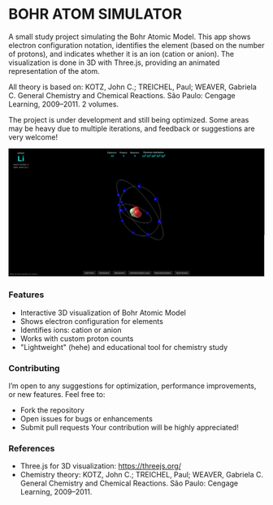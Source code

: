 # BOHR ATOM SIMULATOR

A small study project simulating the Bohr Atomic Model. This app shows electron configuration notation, identifies the element (based on the number of protons), and indicates whether it is an ion (cation or anion). The visualization is done in 3D with Three.js, providing an animated representation of the atom.

All theory is based on:
KOTZ, John C.; TREICHEL, Paul; WEAVER, Gabriela C. General Chemistry and Chemical Reactions. São Paulo: Cengage Learning, 2009–2011. 2 volumes.

The project is under development and still being optimized. Some areas may be heavy due to multiple iterations, and feedback or suggestions are very welcome!

![alt text](<example.png>)

### Features
* Interactive 3D visualization of Bohr Atomic Model
* Shows electron configuration for elements
* Identifies ions: cation or anion
* Works with custom proton counts
* "Lightweight" (hehe) and educational tool for chemistry study

### Contributing
I’m open to any suggestions for optimization, performance improvements, or new features. Feel free to:
* Fork the repository
* Open issues for bugs or enhancements
* Submit pull requests
Your contribution will be highly appreciated!

### References
* Three.js for 3D visualization: https://threejs.org/
* Chemistry theory: KOTZ, John C.; TREICHEL, Paul; WEAVER, Gabriela C. General Chemistry and Chemical Reactions. São Paulo: Cengage Learning, 2009–2011.